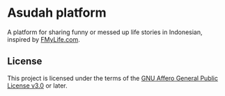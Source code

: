 # Asudah platform

A platform for sharing funny or messed up life stories in Indonesian, inspired by [FMyLife.com](https://www.fmylife.com/).

## License

This project is licensed under the terms of the [GNU Affero General Public License v3.0](LICENSE) or later.
